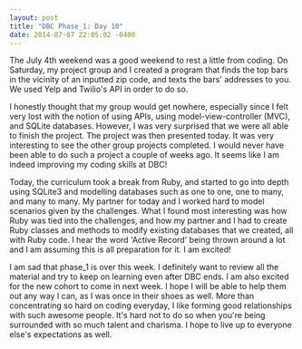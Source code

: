 ```yaml
---
layout: post
title: "DBC Phase_1: Day 10"
date: 2014-07-07 22:05:02 -0400
---
```


The July 4th weekend was a good weekend to rest a little from coding. On Saturday, my project group and I created a program that finds the top bars in the vicinity of an inputted zip code, and texts the bars' addresses to you. We used Yelp and Twilio's API in order to do so. 


<!--more-->

I honestly thought that my group would get nowhere, especially since I felt very lost with the notion of using APIs, using model-view-controller (MVC), and SQLite databases. However, I was very surprised that we were all able to finish the project. The project was then presented today. It was very interesting to see the other group projects completed. I would never have been able to do such a project a couple of weeks ago. It seems like I am indeed improving my coding skills at DBC!

Today, the curriculum took a break from Ruby, and started to go into depth using SQLite3 and modelling databases such as one to one, one to many, and many to many. My partner for today and I worked hard to model scenarios given by the challenges. What I found most interesting was how Ruby was tied into the challenges, and how my partner and I had to create Ruby classes and methods to modify existing databases that we created, all with Ruby code. I hear the word 'Active Record' being thrown around a lot and I am assuming this is all preparation for it. I am excited!

I am sad that phase_1 is over this week. I definitely want to review all the material and try to keep on learning even after DBC ends. I am also excited for the new cohort to come in next week. I hope I will be able to help them out any way I can, as I was once in their shoes as well. More than concentrating so hard on coding everyday, I like forming good relationships with such awesome people. It's hard not to do so when you're being surrounded with so much talent and charisma. I hope to live up to everyone else's expectations as well.